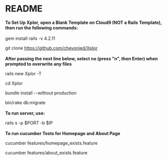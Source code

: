 # README

**To Set Up Xplor, open a Blank Template on Cloud9 (NOT a Rails Template), then run the following commands:**
<br><br>
gem install rails -v 4.2.11

git clone https://github.com/chevonied/Xplor
<br><br>
**After passing the next line below, select no (press "n", then Enter) when prompted to overwrite any files**

rails new Xplor -T

cd Xplor

bundle install --without production

bin/rake db:migrate
<br><br>
**To run server, use:**

rails s -p $PORT -b $IP
<br><br>
**To run cucumber Tests for Homepage and About Page**

cucumber features/homepage_exists.feature

cucumber features/about_exists.feature